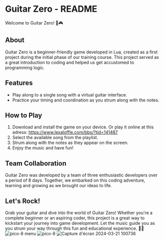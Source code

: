 # Guitar Zero - README

Welcome to Guitar Zero! 🎸🎮

## About

Guitar Zero is a beginner-friendly game developed in Lua, created as a first project during the initial phase of our training course. This project served as a great introduction to coding and helped us get accustomed to programming logic.

## Features

- Play along to a single song with a virtual guitar interface.
- Practice your timing and coordination as you strum along with the notes.

## How to Play

1. Download and install the game on your device.
   Or play it online at this adress: https://www.lexaloffle.com/bbs/?tid=141487
3. Select the available song from the playlist.
4. Strum along with the notes as they appear on the screen.
5. Enjoy the music and have fun!

## Team Collaboration

Guitar Zero was developed by a team of three enthusiastic developers over a period of 8 days. Together, we embarked on this coding adventure, learning and growing as we brought our ideas to life.

## Let's Rock!

Grab your guitar and dive into the world of Guitar Zero! Whether you're a complete beginner or an aspiring coder, this project is a great way to kickstart your journey into game development. Let the music guide you as you strum your way through this fun and educational experience. 🤘🎶
![pico-8 menu](https://github.com/Stoyots/Guitar_Zero/assets/146749062/fb3a38c9-ff8f-417e-80d9-a071c25181ba)
![pico-8 ](https://github.com/Stoyots/Guitar_Zero/assets/146749062/90c63cf7-3d76-401b-bde0-eac8fa620f6b)
![Capture d'écran 2024-03-21 100736](https://github.com/Stoyots/Guitar_Zero/assets/146749062/dbff4c76-9541-452a-a2dc-f429df96290e)
